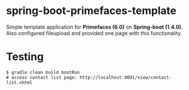 # spring-boot-primefaces-template

Simple template application for <b>Primefaces (6.0)</b> on <b>Spring-boot (1.4.0).</b></br>
Also configured fileupload and provided one page with this functionality.

# Testing 

    $ gradle clean build bootRun
    # access contact list page: http://localhost:9091/view/contact-list.xhtml    